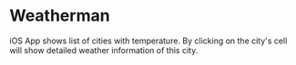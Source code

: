# Weatherman
iOS App shows list of cities with temperature. By clicking on the city's cell will show detailed weather information of this city.
